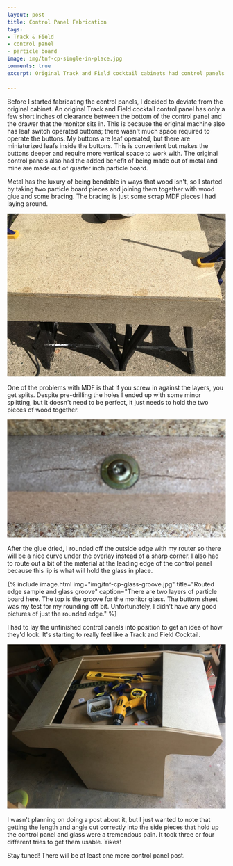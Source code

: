 ```yaml
---
layout: post
title: Control Panel Fabrication
tags:
- Track & Field
- control panel
- particle board
image: img/tnf-cp-single-in-place.jpg
comments: true
excerpt: Original Track and Field cocktail cabinets had control panels crafted from a medium gauge metal. I'm even less of a metal worker than a woodworker, so I crafted mine out of quarter inch particle board. I also made some decisions to deviate from the original cabinet.
 
---
```

Before I started fabricating the control panels, I decided to deviate from the original cabinet. An original Track and Field cocktail control panel has only a few short inches of clearance between the bottom of the control panel and the drawer that the monitor sits in. This is because the original machine also has leaf switch operated buttons; there wasn't much space required to operate the buttons. My buttons are leaf operated, but there are miniaturized leafs inside the buttons. This is convenient but makes the buttons deeper and require more vertical space to work with. The original control panels also had the added benefit of being made out of metal and mine are made out of quarter inch particle board.

Metal has the luxury of being bendable in ways that wood isn't, so I started by taking two particle board pieces and joining them together with wood glue and some bracing. The bracing is just some scrap MDF pieces I had laying around. 

![alt text](/img/tnf-cp-glued.jpg "Glued MDF")

One of the problems with MDF is that if you screw in against the layers, you get splits. Despite pre-drilling the holes I ended up with some minor splitting, but it doesn't need to be perfect, it just needs to hold the two pieces of wood together.

![alt text](/img/tnf-cp-brace-crack.jpg "MDF likes to crack in cases like this.")

After the glue dried, I rounded off the outside edge with my router so there will be a nice curve under the overlay instead of a sharp corner. I also had to route out a bit of the material at the leading edge of the control panel because this lip is what will hold the glass in place.

{% include image.html
            img="img/tnf-cp-glass-groove.jpg"
            title="Routed edge sample and glass groove"
            caption="There are two layers of particle board here. The top is the groove for the monitor glass. The buttom sheet was my test for my rounding off bit. Unfortunately, I didn't have any good pictures of just the rounded edge."
%}

I had to lay the unfinished control panels into position to get an idea of how they'd look. It's starting to really feel like a Track and Field Cocktail.

![alt text](/img/tnf-cp-rough-placement.jpg "Control panels roughly in place")

I wasn't planning on doing a post about it, but I just wanted to note that getting the length and angle cut correctly into the side pieces that hold up the control panel and glass were a tremendous pain. It took three or four different tries to get them usable. Yikes!

Stay tuned! There will be at least one more control panel post.
